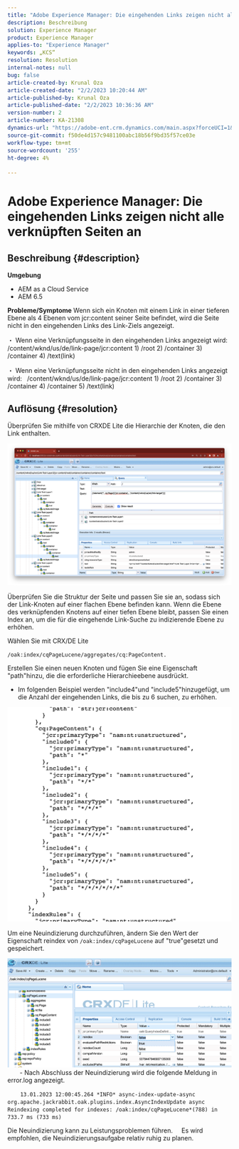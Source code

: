 ```yaml
---
title: "Adobe Experience Manager: Die eingehenden Links zeigen nicht alle verknüpften Seiten an."
description: Beschreibung
solution: Experience Manager
product: Experience Manager
applies-to: "Experience Manager"
keywords: „KCS“
resolution: Resolution
internal-notes: null
bug: false
article-created-by: Krunal Oza
article-created-date: "2/2/2023 10:20:44 AM"
article-published-by: Krunal Oza
article-published-date: "2/2/2023 10:36:36 AM"
version-number: 2
article-number: KA-21308
dynamics-url: "https://adobe-ent.crm.dynamics.com/main.aspx?forceUCI=1&pagetype=entityrecord&etn=knowledgearticle&id=8bd6223a-e3a2-ed11-aad1-6045bd006149"
source-git-commit: f50de4d157c9481100abc18b56f9bd35f57ce03e
workflow-type: tm+mt
source-wordcount: '255'
ht-degree: 4%

---
```


# Adobe Experience Manager: Die eingehenden Links zeigen nicht alle verknüpften Seiten an

## Beschreibung {#description}

<b>Umgebung</b>
- AEM as a Cloud Service
- AEM 6.5



<b>Probleme/Symptome</b>
Wenn sich ein Knoten mit einem Link in einer tieferen Ebene als 4 Ebenen vom jcr:content seiner Seite befindet, wird die Seite nicht in den eingehenden Links des Link-Ziels angezeigt.

・ Wenn eine Verknüpfungsseite in den eingehenden Links angezeigt wird:   /content/wknd/us/de/link-page/jcr:content 1) /root 2) /container 3) /container 4) /text(link)

・ Wenn eine Verknüpfungsseite nicht in den eingehenden Links angezeigt wird:   /content/wknd/us/de/link-page/jcr:content 1) /root 2) /container 3) /container 4) /container 5) /text(link)


## Auflösung {#resolution}


Überprüfen Sie mithilfe von CRXDE Lite die Hierarchie der Knoten, die den Link enthalten.

![](assets/667a70ba-a39b-ed11-aad1-6045bd0065b6.png)

Überprüfen Sie die Struktur der Seite und passen Sie sie an, sodass sich der Link-Knoten auf einer flachen Ebene befinden kann.
Wenn die Ebene des verknüpfenden Knotens auf einer tiefen Ebene bleibt, passen Sie einen Index an, um die für die eingehende Link-Suche zu indizierende Ebene zu erhöhen.

Wählen Sie mit CRX/DE Lite


```
/oak:index/cqPageLucene/aggregates/cq:PageContent.
```

Erstellen Sie einen neuen Knoten und fügen Sie eine Eigenschaft &quot;path&quot;hinzu, die die erforderliche Hierarchieebene ausdrückt.
- Im folgenden Beispiel werden &quot;include4&quot;und &quot;include5&quot;hinzugefügt, um die Anzahl der eingehenden Links, die bis zu 6 suchen, zu erhöhen.

![](assets/72c18342-0e9e-ed11-aad1-6045bd0067ea.png)

Um eine Neuindizierung durchzuführen, ändern Sie den Wert der Eigenschaft reindex von `/oak:index/cqPageLucene` auf &quot;true&quot;gesetzt und gespeichert.

![](assets/a4203d8b-0e9e-ed11-aad1-6045bd0067ea.png)
  
    - Nach Abschluss der Neuindizierung wird die folgende Meldung in error.log angezeigt.

`    13.01.2023 12:00:45.264 *INFO* async-index-update-async org.apache.jackrabbit.oak.plugins.index.AsyncIndexUpdate async Reindexing completed for indexes: /oak:index/cqPageLucene*(788) in 733.7 ms (733 ms)`

Die Neuindizierung kann zu Leistungsproblemen führen.
    Es wird empfohlen, die Neuindizierungsaufgabe relativ ruhig zu planen.
